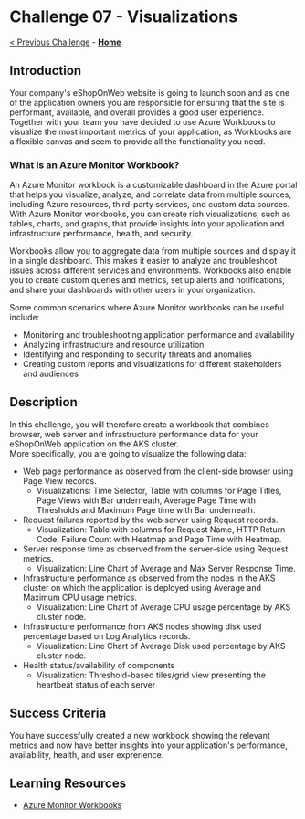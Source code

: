 # Challenge 07 - Visualizations

[< Previous Challenge](./Challenge-06.md) - **[Home](../README.md)**

## Introduction
Your company's eShopOnWeb website is going to launch soon and as one of the application owners you are responsible for ensuring that the site is performant, available, and overall provides a good user experience. Together with your team you have decided to use Azure Workbooks to visualize the most important metrics of your application, as Workbooks are a flexible canvas and seem to provide all the functionality you need. 

### What is an Azure Monitor Workbook?
An Azure Monitor workbook is a customizable dashboard in the Azure portal that helps you visualize, analyze, and correlate data from multiple sources, including Azure resources, third-party services, and custom data sources. With Azure Monitor workbooks, you can create rich visualizations, such as tables, charts, and graphs, that provide insights into your application and infrastructure performance, health, and security.

Workbooks allow you to aggregate data from multiple sources and display it in a single dashboard. This makes it easier to analyze and troubleshoot issues across different services and environments. Workbooks also enable you to create custom queries and metrics, set up alerts and notifications, and share your dashboards with other users in your organization. 

Some common scenarios where Azure Monitor workbooks can be useful include:

* Monitoring and troubleshooting application performance and availability
* Analyzing infrastructure and resource utilization
* Identifying and responding to security threats and anomalies
* Creating custom reports and visualizations for different stakeholders and audiences

## Description
In this challenge, you will therefore create a workbook that combines browser, web server and infrastructure performance data for your eShopOnWeb application on the AKS cluster.  
More specifically, you are going to visualize the following data:
* Web page performance as observed from the client-side browser using Page View records.
    * Visualizations: Time Selector, Table with columns for Page Titles, Page Views with Bar underneath, Average Page Time with Thresholds and Maximum Page time with Bar underneath.
* Request failures reported by the web server using Request records.
    * Visualization: Table with columns for Request Name, HTTP Return Code, Failure Count with Heatmap and Page Time with Heatmap.
* Server response time as observed from the server-side using Request metrics.
    * Visualization: Line Chart of Average and Max Server Response Time.
* Infrastructure performance as observed from the nodes in the AKS cluster on which the application is deployed using Average and Maximum CPU usage metrics.
    * Visualization: Line Chart of Average CPU usage percentage by AKS cluster node.
* Infrastructure performance from AKS nodes showing disk used percentage based on Log Analytics records.
    * Visualization: Line Chart of Average Disk used percentage by AKS cluster node.
* Health status/availability of components
    * Visualization: Threshold-based tiles/grid view presenting the heartbeat status of each server

## Success Criteria
You have successfully created a new workbook showing the relevant metrics and now have better insights into your application's performance, availability, health, and user exprerience. 

## Learning Resources
* [Azure Monitor Workbooks](https://learn.microsoft.com/en-us/azure/azure-monitor/visualize/workbooks-overview)
